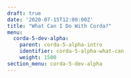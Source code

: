 ```yaml
---
draft: true
date: '2020-07-15T12:00:00Z'
title: "What Can I Do With Corda?"
menu:
  corda-5-dev-alpha:
    parent: corda-5-alpha-intro
    identifier: corda-5-alpha-what-can
    weight: 1500
section_menu: corda-5-dev-alpha
---
```

